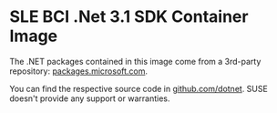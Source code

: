 # SLE BCI .Net 3.1 SDK Container Image

The .NET packages contained in this image come from a 3rd-party repository:
[packages.microsoft.com](https://packages.microsoft.com).

You can find the respective source code in
[github.com/dotnet](https://github.com/dotnet). SUSE doesn't provide any support
or warranties.